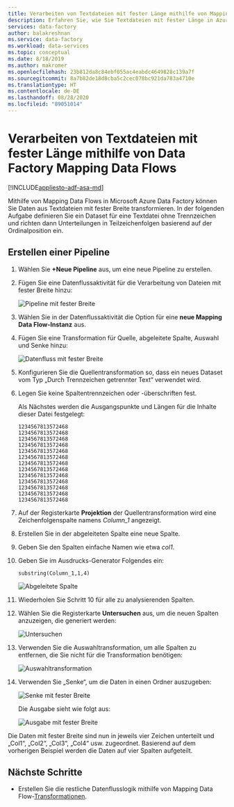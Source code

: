 ```yaml
---
title: Verarbeiten von Textdateien mit fester Länge mithilfe von Mapping Data Flows in Azure Data Factory
description: Erfahren Sie, wie Sie Textdateien mit fester Länge in Azure Data Factory mithilfe von Mapping Data Flows verarbeiten.
services: data-factory
author: balakreshnan
ms.service: data-factory
ms.workload: data-services
ms.topic: conceptual
ms.date: 8/18/2019
ms.author: makromer
ms.openlocfilehash: 23b812da8c84ebf055ac4eabdc4649828c139a7f
ms.sourcegitcommit: 8a7b82de18d8cba5c2cec078bc921da783a4710e
ms.translationtype: HT
ms.contentlocale: de-DE
ms.lasthandoff: 08/28/2020
ms.locfileid: "89051014"
---
```

# <a name="process-fixed-length-text-files-by-using-data-factory-mapping-data-flows"></a>Verarbeiten von Textdateien mit fester Länge mithilfe von Data Factory Mapping Data Flows

[!INCLUDE[appliesto-adf-asa-md](includes/appliesto-adf-asa-md.md)]

Mithilfe von Mapping Data Flows in Microsoft Azure Data Factory können Sie Daten aus Textdateien mit fester Breite transformieren. In der folgenden Aufgabe definieren Sie ein Dataset für eine Textdatei ohne Trennzeichen und richten dann Unterteilungen in Teilzeichenfolgen basierend auf der Ordinalposition ein.

## <a name="create-a-pipeline"></a>Erstellen einer Pipeline

1. Wählen Sie **+Neue Pipeline** aus, um eine neue Pipeline zu erstellen.

2. Fügen Sie eine Datenflussaktivität für die Verarbeitung von Dateien mit fester Breite hinzu:

    ![Pipeline mit fester Breite](media/data-flow/fwpipe.png)

3. Wählen Sie in der Datenflussaktivität die Option für eine **neue Mapping Data Flow-Instanz** aus.

4. Fügen Sie eine Transformation für Quelle, abgeleitete Spalte, Auswahl und Senke hinzu:

    ![Datenfluss mit fester Breite](media/data-flow/fw2.png)

5. Konfigurieren Sie die Quellentransformation so, dass ein neues Dataset vom Typ „Durch Trennzeichen getrennter Text“ verwendet wird.

6. Legen Sie keine Spaltentrennzeichen oder -überschriften fest.

   Als Nächstes werden die Ausgangspunkte und Längen für die Inhalte dieser Datei festgelegt:

    ```
    1234567813572468
    1234567813572468
    1234567813572468
    1234567813572468
    1234567813572468
    1234567813572468
    1234567813572468
    1234567813572468
    1234567813572468
    1234567813572468
    1234567813572468
    1234567813572468
    1234567813572468
    ```

7. Auf der Registerkarte **Projektion** der Quellentransformation wird eine Zeichenfolgenspalte namens *Column_1* angezeigt.

8. Erstellen Sie in der abgeleiteten Spalte eine neue Spalte.

9. Geben Sie den Spalten einfache Namen wie etwa *col1*.

10. Geben Sie im Ausdrucks-Generator Folgendes ein:

    ```substring(Column_1,1,4)```

    ![Abgeleitete Spalte](media/data-flow/fwderivedcol1.png)

11. Wiederholen Sie Schritt 10 für alle zu analysierenden Spalten.

12. Wählen Sie die Registerkarte **Untersuchen** aus, um die neuen Spalten anzuzeigen, die generiert werden:

    ![Untersuchen](media/data-flow/fwinspect.png)

13. Verwenden Sie die Auswahltransformation, um alle Spalten zu entfernen, die Sie nicht für die Transformation benötigen:

    ![Auswahltransformation](media/data-flow/fwselect.png)

14. Verwenden Sie „Senke“, um die Daten in einen Ordner auszugeben:

    ![Senke mit fester Breite](media/data-flow/fwsink.png)

    Die Ausgabe sieht wie folgt aus:

    ![Ausgabe mit fester Breite](media/data-flow/fxdoutput.png)

  Die Daten mit fester Breite sind nun in jeweils vier Zeichen unterteilt und „Col1“, „Col2“, „Col3“, „Col4“ usw. zugeordnet. Basierend auf dem vorherigen Beispiel werden die Daten auf vier Spalten aufgeteilt.

## <a name="next-steps"></a>Nächste Schritte

* Erstellen Sie die restliche Datenflusslogik mithilfe von Mapping Data Flow-[Transformationen](concepts-data-flow-overview.md).
